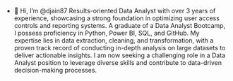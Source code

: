- 👋 Hi, I’m @djain87
Results-oriented Data Analyst with over 3 years of experience, showcasing a strong foundation in optimizing user access controls and reporting systems. A graduate of a Data Analyst Bootcamp, I possess proficiency in Python, Power BI, SQL, and GitHub. My expertise lies in data extraction, cleaning, and transformation, with a proven track record of conducting in-depth analysis on large datasets to deliver actionable insights. I am now seeking a challenging role in a Data Analyst position to leverage diverse skills and contribute to data-driven decision-making processes.

<!---
djain87/djain87 is a ✨ special ✨ repository because its `README.md` (this file) appears on your GitHub profile.
You can click the Preview link to take a look at your changes.
--->

